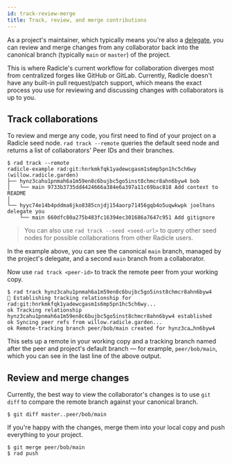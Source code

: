 ```yaml
---
id: track-review-merge
title: Track, review, and merge contributions
---
```


As a project's maintainer, which typically means you're also a [delegate](understanding-radicle/glossary.md#delegate),
you can review and merge changes from any collaborator back into the canonical branch (typically `main` or `master`) of
the project.

This is where Radicle's current workflow for collaboration diverges most from centralized forges like GitHub or GitLab.
Currently, Radicle doesn't have any built-in pull request/patch support, which means the exact process you use for
reviewing and discussing changes with collaborators is up to you.

## Track collaborations

To review and merge any code, you first need to find  of your project on a Radicle seed node. `rad track
--remote` queries the default seed node and returns a list of collaborators' Peer IDs and their branches.

```
$ rad track --remote
radicle-example rad:git:hnrkmkfqk1yadewcgasm1s6mp5pn1hc5ch6wy (willow.radicle.garden)
├── hynz3cahu1pnmah6a1m59en8c6bujbc5go5inst8chmcr8ahn6byw4 bob
│   └── main 9733b3735dd4424666a384e6a397a11c69bac818 Add context to README
│
└── hyyc74e14b4pddma6jko8385cnjdj154aorp71456gqb4o5uqwkwpk joelhans delegate you
    └── main 660dfc80a275b483fc16394ec301686a7647c951 Add gitignore
```

> You can also use `rad track --seed <seed-url>` to query other seed nodes for possible collaborations from other
> Radicle users.

In the example above, you can see the canonical `main` branch, managed by the project's delegate, and a second `main`
branch from a collaborator.

Now use `rad track <peer-id>` to track the remote peer from your working copy.

```
$ rad track hynz3cahu1pnmah6a1m59en8c6bujbc5go5inst8chmcr8ahn6byw4
🌱 Establishing tracking relationship for rad:git:hnrkmkfqk1yadewcgasm1s6mp5pn1hc5ch6wy...
ok Tracking relationship hynz3cahu1pnmah6a1m59en8c6bujbc5go5inst8chmcr8ahn6byw4 established
ok Syncing peer refs from willow.radicle.garden...
ok Remote-tracking branch peer/bob/main created for hynz3ca…hn6byw4
```

This sets up a remote in your working copy and a tracking branch named after the peer and project's default branch — for
example, `peer/bob/main`, which you can see in the last line of the above output.

## Review and merge changes

Currently, the best way to view the collaborator's changes is to use `git diff` to compare the remote branch against
your canonical branch.

```
$ git diff master..peer/bob/main
```

If you're happy with the changes, merge them into your local copy and push everything to your project.

```
$ git merge peer/bob/main
$ rad push
```
